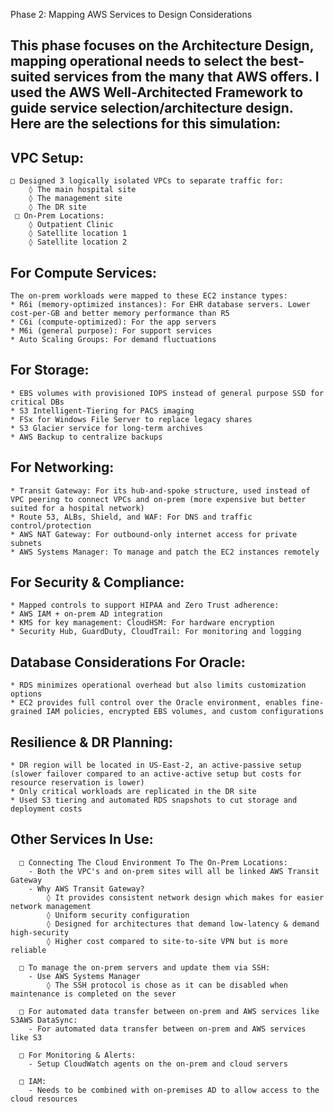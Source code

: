 Phase 2: Mapping AWS Services to Design Considerations
 
## This phase focuses on the Architecture Design, mapping operational needs to select the best-suited services from the many that AWS offers. I used the AWS Well-Architected Framework to guide service selection/architecture design. Here are the selections for this simulation:

## VPC Setup:
 	□ Designed 3 logically isolated VPCs to separate traffic for:
		◊ The main hospital site 
		◊ The management site
		◊ The DR site
	 □ On-Prem Locations:
	  	◊ Outpatient Clinic
	  	◊ Satellite location 1
		◊ Satellite location 2

 
## For Compute Services:
	The on-prem workloads were mapped to these EC2 instance types:
	* R6i (memory-optimized instances): For EHR database servers. Lower cost-per-GB and better memory performance than R5
	* C6i (compute-optimized): For the app servers
	* M6i (general purpose): For support services
	* Auto Scaling Groups: For demand fluctuations
 
## For Storage:
	* EBS volumes with provisioned IOPS instead of general purpose SSD for critical DBs
	* S3 Intelligent-Tiering for PACS imaging
	* FSx for Windows File Server to replace legacy shares
	* S3 Glacier service for long-term archives
	* AWS Backup to centralize backups
 
## For Networking:
	* Transit Gateway: For its hub-and-spoke structure, used instead of VPC peering to connect VPCs and on-prem (more expensive but better suited for a hospital network)
	* Route 53, ALBs, Shield, and WAF: For DNS and traffic control/protection
	* AWS NAT Gateway: For outbound-only internet access for private subnets
	* AWS Systems Manager: To manage and patch the EC2 instances remotely

 
## For Security & Compliance:
	* Mapped controls to support HIPAA and Zero Trust adherence:
	* AWS IAM + on-prem AD integration
	* KMS for key management: CloudHSM: For hardware encryption
	* Security Hub, GuardDuty, CloudTrail: For monitoring and logging
 
## Database Considerations For Oracle:
	* RDS minimizes operational overhead but also limits customization options
	* EC2 provides full control over the Oracle environment, enables fine-grained IAM policies, encrypted EBS volumes, and custom configurations
 
## Resilience & DR Planning:
	* DR region will be located in US-East-2, an active-passive setup (slower failover compared to an active-active setup but costs for resource reservation is lower)
	* Only critical workloads are replicated in the DR site
	* Used S3 tiering and automated RDS snapshots to cut storage and deployment costs


## Other Services In Use:
 	  □ Connecting The Cloud Environment To The On-Prem Locations:
	  	- Both the VPC's and on-prem sites will all be linked AWS Transit Gateway
	  	- Why AWS Transit Gateway?
	   		◊ It provides consistent network design which makes for easier network management
	    	◊ Uniform security configuration
	    	◊ Designed for architectures that demand low-latency & demand high-security
	    	◊ Higher cost compared to site-to-site VPN but is more reliable

	  □ To manage the on-prem servers and update them via SSH:
	  	- Use AWS Systems Manager
         	◊ The SSH protocol is chose as it can be disabled when maintenance is completed on the sever

 	  □ For automated data transfer between on-prem and AWS services like S3AWS DataSync:
	  	- For automated data transfer between on-prem and AWS services like S3
			
	  □ For Monitoring & Alerts:
	  	- Setup CloudWatch agents on the on-prem and cloud servers
					
	  □ IAM:
	  	- Needs to be combined with on-premises AD to allow access to the cloud resources








		
			
